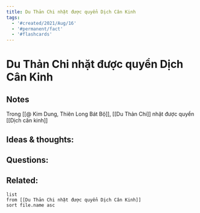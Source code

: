 ```yaml
---
title: Du Thản Chi nhặt được quyển Dịch Cân Kinh
tags:
  - '#created/2021/Aug/16'
  - '#permanent/fact'
  - '#flashcards'
---
```

# Du Thản Chi nhặt được quyển Dịch Cân Kinh

## Notes
Trong [[@ Kim Dung, Thiên Long Bát Bộ]], [[Du Thản Chi]] nhặt được quyển [[Dịch cân kinh]]

## Ideas & thoughts:


## Questions:


## Related:
```dataview
list
from [[Du Thản Chi nhặt được quyển Dịch Cân Kinh]]
sort file.name asc
```
